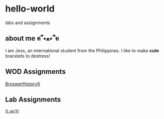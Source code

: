 # hello-world
labs and assignments

## about me ฅ՞•ﻌ•՞ฅ
I am Jess, an international student from the Philippines. I like to make **cute** bracelets to destress!

## WOD Assignments
[BroswerHistory6](WODs/BrowserHistory6/index.html)

## Lab Assignments
[Lab3]
